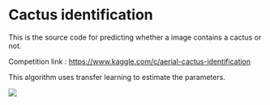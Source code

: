 # Cactus identification
This is the source code for predicting whether a image contains a cactus or not.

Competition link : https://www.kaggle.com/c/aerial-cactus-identification

This algorithm uses transfer learning to estimate the parameters.

![](demo.gif)